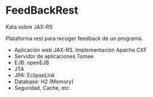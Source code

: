 # FeedBackRest

Kata sobre JAX-RS

Plataforma rest para recoger feedback de un programa.
- Aplicación web JAX-RS. Implementación Apache CXF
- Servidor de aplicaciones Tomee
- EJB: openEJB
- JTA
- JPA: EclipseLink
- Database: H2 (Memory)
- Seguridad, Cache, etc.
